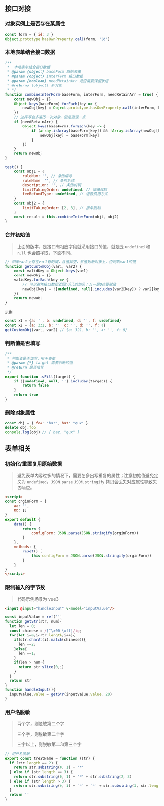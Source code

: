 ## 接口对接

### 对象实例上是否存在某属性

```javascript
const form = { id: 3 }
Object.prototype.hasOwnProperty.call(form, 'id')
```



### 本地表单结合接口数据

```javascript
/**
 *  本地表单结合接口数据
 * @param {object} baseForm 原始表单
 * @param {object} interForm 接口数据
 * @param {boolean} needRetainArr 是否需要保留数组
 * @returns {object} 新对象
 * */
function combineInterForm(baseForm, interForm, needRetainArr = true) {
    const newObj = {}
    Object.keys(baseForm).forEach(key => {
        newObj[key] = Object.prototype.hasOwnProperty.call(interForm, key)? interForm[key] : baseForm[key]
    })
    // 这样写会多遍历一次对象，但是直观一点
    if (needRetainArr) {
        Object.keys(baseForm).forEach(key => {
            if (Array.isArray(baseForm[key]) && !Array.isArray(newObj[key])) {
                newObj[key] = baseForm[key]
            }
        })
    }
    return newObj
}
```

```javascript
test() {
    const obj1 = {
        ruleNum: '', // 条例编号
        ruleName: '', // 条例名称
        description: '', // 条例说明
        limitTakingOrder: undefined, // 接单限制
        feeRefundType: undefined, // 退款费用方式
    }
    const obj2 = {
        limitTakingOrder: [2, 3], // 接单限制
    }
    const result = this.combineInterForm(obj1, obj2)
}
```



### 合并初始值

> 上面的版本，是接口有相应字段就采用接口的值，就是是 `undefined` 和 `null` 也会照样取，下面不同。

```javascript
// 如果var2上存在var1有的键，且值非空，赋值到新对象上，否则取var1的键
function getCustomObj(var1, var2) {
    const validKey = Object.keys(var1)
    const newObj = {}
    validKey.forEach(key => {
        // 可以避免接口数组返回null的情况；万一是0也要赋值
        newObj[key] = ![undefined, null].includes(var2[key]) ? var2[key] : var1[key]
    })
    return newObj
}
```

`示例`

```javascript
const x1 = {a: '', b: undefined, d: '', f: undefined}
const x2 = {a: 321, b: '', c: '', d: '', f: 0}
getCustomObj(var1, var2) // {a: 321, b: '', d: '', f: 0}
```



### 判断值是否填写

```javascript
/**
 * 判断值是否填写，用于表单
 * @param {*} target 需要判断的值
 * @return 是否填写
 */
export function isFill(target) {
    if ([undefined, null, ''].includes(target)) {
        return false
    }
    return true
}
```



### 删除对象属性

```javascript
const obj = { foo: "bar", baz: "qux" }
delete obj.foo
console.log(obj) // { baz: "qux" }
```



## 表单相关

### 初始化/重置复用原始数据

> 避免表单内容过多的情况下，需要在多出写重复的属性；注意初始值避免定义为 `undefined`，`JSON.parse` `JSON.stringify`  拷贝会丢失对应属性导致失去响应。

```html
<script>
const orginForm = {
    aa: '',
    bb: []
}
export default {
	data() {
        return {
            configForm: JSON.parse(JSON.stringify(orginForm))
        }
    },
    methods: {
        reset() {
            this.configForm = JSON.parse(JSON.stringify(orginForm))
        }
    }
}
</script>
```



### 限制输入的字节数

> 代码示例场景为 vue3

```html
<input @input="handleInput" v-model="inputValue"/>
```

```javascript
const inputValue = ref('')
function getStr(str, num){
  let len = 0;
  const chinese = /[^\x00-\xff]/ig;
  for(let i=0;i<str.length;i++){
    if(str.charAt(i).match(chinese)){
      len +=2;
    }else{
      len +=1;
    }
    if(len > num){
      return str.slice(0,i)
    }
  }
  return str
}
function handleInput(){
  inputValue.value = getStr(inputValue.value, 20)
}
```



### 用户名脱敏

>两个字，则脱敏第二个字
>
>三个字，则脱敏第二个字
>
>三字以上，则脱敏第二和第三个字

```javascript
// 用户名脱敏
export const treatName = function (str) {
  if (str.length == 2) {
    return str.substring(0, 1) + '*'
  } else if (str.length == 3) {
    return str.substring(0, 1) + "*" + str.substring(2, 3)
  } else if (str.length > 3) {
    return str.substring(0, 1) + "*" + '*' + str.substring(3, str.length)
  }
  return ''
}
```



